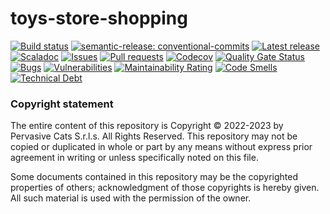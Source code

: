 # toys-store-shopping

[![Build status](https://github.com/pervasive-cats/toys-store-shopping/actions/workflows/release.yml/badge.svg)](https://github.com/pervasive-cats/toys-store-shopping/actions/workflows/release.yml)
[![semantic-release: conventional-commits](https://img.shields.io/badge/semantic--release-conventional_commits-e10098?logo=semantic-release)](https://github.com/semantic-release/semantic-release)
[![Latest release](https://img.shields.io/github/v/release/pervasive-cats/toys-store-shopping)](https://github.com/pervasive-cats/toys-store-shopping/releases/latest/)
[![Scaladoc](https://img.shields.io/github/v/release/pervasive-cats/toys-store-shopping?label=scaladoc)](https://pervasive-cats.github.io/toys-store-shopping/io/github/pervasivecats)
[![Issues](https://img.shields.io/github/issues/pervasive-cats/toys-store-shopping)](https://github.com/pervasive-cats/toys-store-shopping/issues)
[![Pull requests](https://img.shields.io/github/issues-pr/pervasive-cats/toys-store-shopping)](https://github.com/pervasive-cats/toys-store-shopping/pulls)
[![Codecov](https://codecov.io/gh/pervasive-cats/toys-store-shopping/branch/main/graph/badge.svg?token=UX36N6CU78)](https://codecov.io/gh/pervasive-cats/toys-store-shopping)
[![Quality Gate Status](https://sonarcloud.io/api/project_badges/measure?project=pervasive-cats_toys-store-shopping&metric=alert_status)](https://sonarcloud.io/summary/new_code?id=pervasive-cats_toys-store-shopping)
[![Bugs](https://sonarcloud.io/api/project_badges/measure?project=pervasive-cats_toys-store-shopping&metric=bugs)](https://sonarcloud.io/summary/new_code?id=pervasive-cats_toys-store-shopping)
[![Vulnerabilities](https://sonarcloud.io/api/project_badges/measure?project=pervasive-cats_toys-store-shopping&metric=vulnerabilities)](https://sonarcloud.io/summary/new_code?id=pervasive-cats_toys-store-shopping)
[![Maintainability Rating](https://sonarcloud.io/api/project_badges/measure?project=pervasive-cats_toys-store-shopping&metric=sqale_rating)](https://sonarcloud.io/summary/new_code?id=pervasive-cats_toys-store-shopping)
[![Code Smells](https://sonarcloud.io/api/project_badges/measure?project=pervasive-cats_toys-store-shopping&metric=code_smells)](https://sonarcloud.io/summary/new_code?id=pervasive-cats_toys-store-shopping)
[![Technical Debt](https://sonarcloud.io/api/project_badges/measure?project=pervasive-cats_toys-store-shopping&metric=sqale_index)](https://sonarcloud.io/summary/new_code?id=pervasive-cats_toys-store-shopping)

### Copyright statement

The entire content of this repository is Copyright © 2022-2023 by Pervasive Cats S.r.l.s. All Rights Reserved. This repository may
not be copied or duplicated in whole or part by any means without express prior agreement in writing or unless specifically noted
on this file. 

Some documents contained in this repository may be the copyrighted properties of others; acknowledgment of those copyrights is 
hereby given. All such material is used with the permission of the owner.
